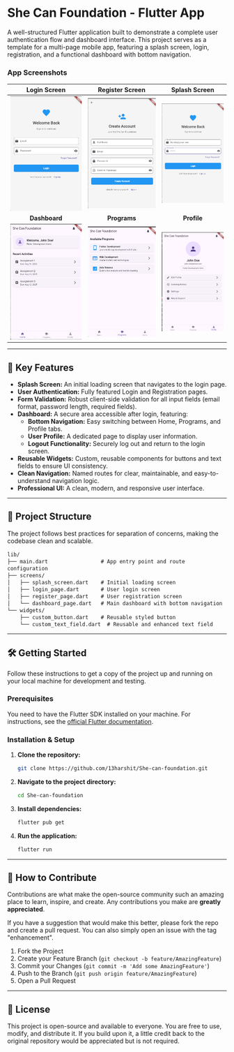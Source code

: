 # She Can Foundation - Flutter App

A well-structured Flutter application built to demonstrate a complete user authentication flow and dashboard interface. This project serves as a template for a multi-page mobile app, featuring a splash screen, login, registration, and a functional dashboard with bottom navigation.

### App Screenshots

| Login Screen | Register Screen | Splash Screen |
| :---: | :---: | :---: |
| ![Login Screen](assets/image/1.png) | ![Register Screen](assets/image/2.png) | ![Splash Screen](assets/image/3.png) |
| **Dashboard** | **Programs** | **Profile** |
| ![Dashboard](assets/image/4.png) | ![Programs](assets/image/5.png) | ![Profile](assets/image/6.png) |

---

## 🌟 Key Features

*   **Splash Screen:** An initial loading screen that navigates to the login page.
*   **User Authentication:** Fully featured Login and Registration pages.
*   **Form Validation:** Robust client-side validation for all input fields (email format, password length, required fields).
*   **Dashboard:** A secure area accessible after login, featuring:
    *   **Bottom Navigation:** Easy switching between Home, Programs, and Profile tabs.
    *   **User Profile:** A dedicated page to display user information.
    *   **Logout Functionality:** Securely log out and return to the login screen.
*   **Reusable Widgets:** Custom, reusable components for buttons and text fields to ensure UI consistency.
*   **Clean Navigation:** Named routes for clear, maintainable, and easy-to-understand navigation logic.
*   **Professional UI:** A clean, modern, and responsive user interface.

---

## 📂 Project Structure

The project follows best practices for separation of concerns, making the codebase clean and scalable.

```
lib/
├── main.dart                 # App entry point and route configuration
├── screens/
│   ├── splash_screen.dart    # Initial loading screen
│   ├── login_page.dart       # User login screen
│   ├── register_page.dart    # User registration screen
│   └── dashboard_page.dart   # Main dashboard with bottom navigation
└── widgets/
    ├── custom_button.dart    # Reusable styled button
    └── custom_text_field.dart  # Reusable and enhanced text field
```

---

## 🛠️ Getting Started

Follow these instructions to get a copy of the project up and running on your local machine for development and testing.

### Prerequisites

You need to have the Flutter SDK installed on your machine. For instructions, see the [official Flutter documentation](https://flutter.dev/docs/get-started/install).

### Installation & Setup

1.  **Clone the repository:**
    ```sh
    git clone https://github.com/13harshit/She-can-foundation.git
    ```

2.  **Navigate to the project directory:**
    ```sh
    cd She-can-foundation
    ```

3.  **Install dependencies:**
    ```sh
    flutter pub get
    ```

4.  **Run the application:**
    ```sh
    flutter run
    ```

---

## 🤝 How to Contribute

Contributions are what make the open-source community such an amazing place to learn, inspire, and create. Any contributions you make are **greatly appreciated**.

If you have a suggestion that would make this better, please fork the repo and create a pull request. You can also simply open an issue with the tag "enhancement".

1.  Fork the Project
2.  Create your Feature Branch (`git checkout -b feature/AmazingFeature`)
3.  Commit your Changes (`git commit -m 'Add some AmazingFeature'`)
4.  Push to the Branch (`git push origin feature/AmazingFeature`)
5.  Open a Pull Request

---

## 📄 License

This project is open-source and available to everyone. You are free to use, modify, and distribute it. If you build upon it, a little credit back to the original repository would be appreciated but is not required.
